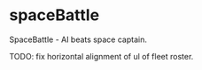 # spaceBattle

SpaceBattle - AI beats space captain.

TODO: fix horizontal alignment of ul of fleet roster.

